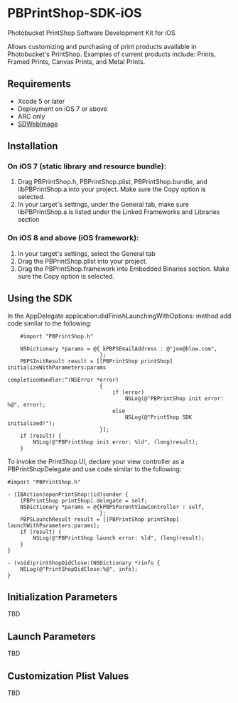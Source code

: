 # PBPrintShop-SDK-iOS
Photobucket PrintShop Software Development Kit for iOS

Allows customizing and purchasing of print products available in Photobucket's PrintShop. Examples of current products include: Prints, Framed Prints, Canvas Prints, and Metal Prints.

## Requirements
* Xcode 5 or later
* Deployment on iOS 7 or above
* ARC only
* [SDWebImage](https://github.com/rs/SDWebImage)

## Installation

### On iOS 7 (static library and resource bundle):
1. Drag PBPrintShop.h, PBPrintShop.plist, PBPrintShop.bundle, and libPBPrintShop.a into your project. Make sure the Copy option is selected.
2. In your target's settings, under the General tab, make sure libPBPrintShop.a is listed under the Linked Frameworks and Libraries section

### On iOS 8 and above (iOS framework):
1. In your target's settings, select the General tab
2. Drag the PBPrintShop.plist into your project.
3. Drag the PBPrintShop.framework into Embedded Binaries section. Make sure the Copy option is selected.

## Using the SDK

In the AppDelegate application:didFinishLaunchingWithOptions: method add code similar to the following:
```obj-c
    #import "PBPrintShop.h"
    
    NSDictionary *params = @{ kPBPSEmailAddress : @"joe@blow.com",
                             };
    PBPSInitResult result = [[PBPrintShop printShop] initializeWithParameters:params
                                                            completionHandler:^(NSError *error)
                             {
                                 if (error)
                                     NSLog(@"PBPrintShop init error: %@", error);
                                 else
                                     NSLog(@"PrintShop SDK initialized!");
                             }];
    if (result) {
        NSLog(@"PBPrintShop init error: %ld", (long)result);
    }
```

To invoke the PrintShop UI, declare your view controller as a PBPrintShopDelegate and use code similar to the following:
```
#import "PBPrintShop.h"

- (IBAction)openPrintShop:(id)sender {
    [PBPrintShop printShop].delegate = self;
    NSDictionary *params = @{kPBPSParentViewController : self,
                             };
    PBPSLaunchResult result = [[PBPrintShop printShop] launchWithParameters:params];
    if (result) {
        NSLog(@"PBPrintShop launch error: %ld", (long)result);
    }
}

- (void)printShopDidClose:(NSDictionary *)info {
    NSLog(@"PrintShopDidClose:%@", info);
}
```

## Initialization Parameters
TBD

## Launch Parameters
TBD

## Customization Plist Values
TBD
